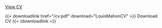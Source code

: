 ---
---
[View CV](/cv.pdf)

{{< downloadlink href="/cv.pdf" download="LouisMahonCV" >}}
Download CV
{{< /downloadlink >}}
